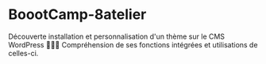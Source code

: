 # BoootCamp-8atelier

Découverte installation et personnalisation d'un thème sur le CMS WordPress 🤷🏻‍♀️
Compréhension de ses fonctions intégrées et utilisations de celles-ci.
